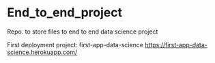 # End_to_end_project
Repo. to store files to end to end data science project

First deployment project: first-app-data-science
https://first-app-data-science.herokuapp.com/
